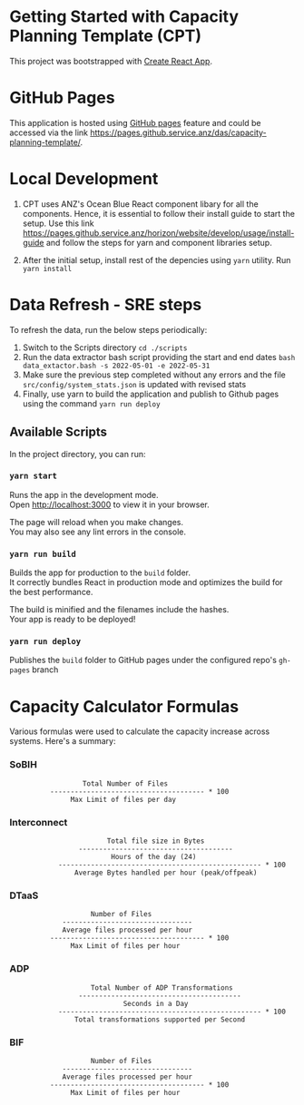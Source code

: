 # Getting Started with Capacity Planning Template (CPT)

This project was bootstrapped with [Create React App](https://github.com/facebook/create-react-app).

# GitHub Pages
This application is hosted using [GitHub pages](https://pages.github.com/) feature and could be accessed via the link https://pages.github.service.anz/das/capacity-planning-template/.


# Local Development

1. CPT uses ANZ's Ocean Blue React component libary for all the components. Hence, it is essential to follow their install guide to start the setup. Use this link https://pages.github.service.anz/horizon/website/develop/usage/install-guide and follow the steps for yarn and component libraries setup.

2. After the initial setup, install rest of the depencies using `yarn` utility. Run `yarn install`

# Data Refresh - SRE steps

To refresh the data, run the below steps periodically:

1. Switch to the Scripts directory `cd ./scripts`
2. Run the data extractor bash script providing the start and end dates `bash data_extactor.bash -s 2022-05-01 -e 2022-05-31`
3. Make sure the previous step completed without any errors and the file `src/config/system_stats.json` is updated with revised stats
4. Finally, use yarn to build the application and publish to Github pages using the command `yarn run deploy`


## Available Scripts

In the project directory, you can run:

### `yarn start`

Runs the app in the development mode.\
Open [http://localhost:3000](http://localhost:3000) to view it in your browser.

The page will reload when you make changes.\
You may also see any lint errors in the console.

### `yarn run build`

Builds the app for production to the `build` folder.\
It correctly bundles React in production mode and optimizes the build for the best performance.

The build is minified and the filenames include the hashes.\
Your app is ready to be deployed!

### `yarn run deploy`

Publishes the `build` folder to GitHub pages under the configured repo's `gh-pages` branch

# Capacity Calculator Formulas
Various formulas were used to calculate the capacity increase across systems. Here's a summary:

### SoBIH

                      Total Number of Files
              -------------------------------------- * 100
                   Max Limit of files per day

### Interconnect

                            Total file size in Bytes
                     --------------------------------------
                             Hours of the day (24)
                -------------------------------------------------- * 100
                    Average Bytes handled per hour (peak/offpeak)

### DTaaS

                        Number of Files
                 --------------------------------
                 Average files processed per hour
              -------------------------------------- * 100
                   Max Limit of files per hour

### ADP

                        Total Number of ADP Transformations
                     ----------------------------------------
                                Seconds in a Day
                -------------------------------------------------- * 100
                    Total transformations supported per Second

### BIF

                        Number of Files
                 --------------------------------
                 Average files processed per hour
              -------------------------------------- * 100
                   Max Limit of files per hour
